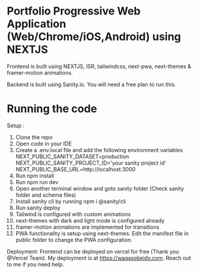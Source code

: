 # Portfolio Progressive Web Application (Web/Chrome/iOS,Android) using NEXTJS

Frontend is built using NEXTJS, ISR, tailwindcss, next-pwa, next-themes & framer-motion animations. 

Backend is built using Sanity.io. You will need a free plan to run this.

# Running the code
Setup : 
1. Clone the repo
2. Open code in your IDE
3. Create a .env.local file and add the following environment variables
    NEXT_PUBLIC_SANITY_DATASET=production
    NEXT_PUBLIC_SANITY_PROJECT_ID='your sanity project id'
    NEXT_PUBLIC_BASE_URL=http://localhost:3000
4. Run npm install
5. Run npm run dev
6. Open another terminal window and goto sanity folder (Check sanity folder and schema files)
7. Install sanity cli by running npm i @sanity/cli
8. Run sanity deploy
9. Tailwind is configured with custom animations
10. next-themes with dark and light mode is configured already
11. framer-motion animations are implemented for transitions
12. PWA functionality is setup using next-themes. Edit the manifest file in public folder to change the PWA configuration.

Deployment:
Frontend can be deployed on vercel for free (Thank you @Vercel Team). My deployment is at https://waqasobeidy.com. Reach out to me if you need help.

